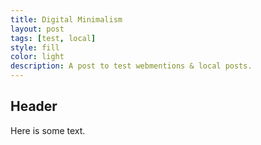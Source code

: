```yaml
---
title: Digital Minimalism
layout: post
tags: [test, local]
style: fill
color: light
description: A post to test webmentions & local posts.
---
```


## Header

Here is some text.
